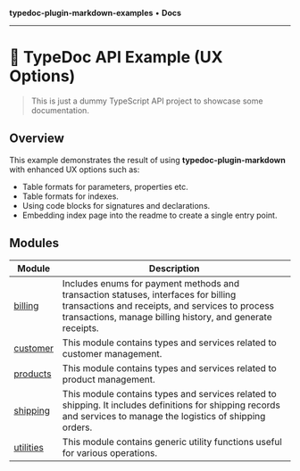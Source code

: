 **typedoc-plugin-markdown-examples** • **Docs**

***

# :wave: TypeDoc API Example (UX Options)

> This is just a dummy TypeScript API project to showcase some documentation.

## Overview

This example demonstrates the result of using **typedoc-plugin-markdown** with enhanced UX options such as:

- Table formats for parameters, properties etc.
- Table formats for indexes.
- Using code blocks for signatures and declarations.
- Embedding index page into the readme to create a single entry point.

## Modules

| Module | Description |
| ------ | ------ |
| [billing](billing/README.md) | Includes enums for payment methods and transaction statuses, interfaces for billing transactions and receipts, and services to process transactions, manage billing history, and generate receipts. |
| [customer](customer/README.md) | This module contains types and services related to customer management. |
| [products](products/README.md) | This module contains types and services related to product management. |
| [shipping](shipping/README.md) | This module contains types and services related to shipping. It includes definitions for shipping records and services to manage the logistics of shipping orders. |
| [utilities](utilities/README.md) | This module contains generic utility functions useful for various operations. |
